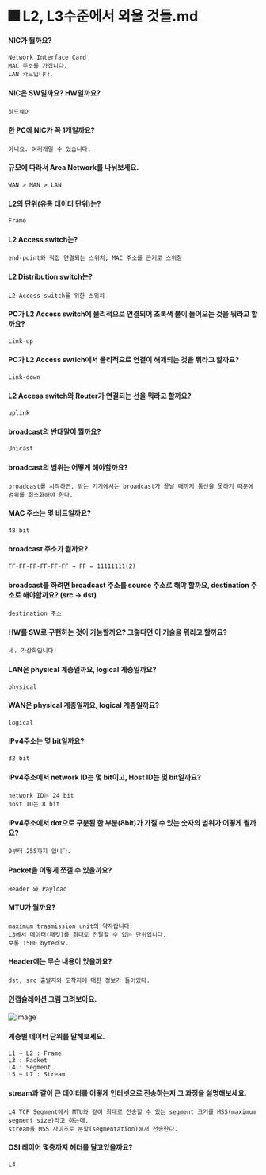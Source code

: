 # 🎆 L2, L3수준에서 외울 것들.md

#### NIC가 뭘까요?

    Network Interface Card
    MAC 주소를 가집니다. 
    LAN 카드입니다.

#### NIC은 SW일까요? HW일까요?

    하드웨어

#### 한 PC에 NIC가 꼭 1개일까요?

    아니요. 여러개일 수 있습니다.

#### 규모에 따라서 Area Network를 나눠보세요.

    WAN > MAN > LAN

#### L2의 단위(유통 데이터 단위)는?

    Frame

#### L2 Access switch는?

    end-point와 직접 연결되는 스위치, MAC 주소를 근거로 스위칭

#### L2 Distribution switch는?

    L2 Access switch를 위한 스위치

#### PC가 L2 Access switch에 물리적으로 연결되어 초록색 불이 들어오는 것을 뭐라고 할까요?

    Link-up

#### PC가 L2 Access swtich에서 물리적으로 연결이 해제되는 것을 뭐라고 할까요?

    Link-down

#### L2 Access switch와 Router가 연결되는 선을 뭐라고 할까요?

    uplink

#### broadcast의 반대말이 뭘까요?

    Unicast

#### broadcast의 범위는 어떻게 해야할까요?

    broadcast를 시작하면, 받는 기기에서는 broadcast가 끝날 때까지 통신을 못하기 때문에 범위를 최소화해야 한다.

#### MAC 주소는 몇 비트일까요?

    48 bit

####  broadcast 주소가 뭘까요?

    FF-FF-FF-FF-FF-FF → FF = 11111111(2)

#### broadcast를 하려면 broadcast 주소를 source 주소로 해야 할까요, destination 주소로 해야할까요? (src -> dst)

    destination 주소

#### HW를 SW로 구현하는 것이 가능할까요? 그렇다면 이 기술을 뭐라고 할까요?
    
    네. 가상화입니다!

#### LAN은 physical 계층일까요, logical 계층일까요?

    physical
    
#### WAN은 physical 계층일까요, logical 계층일까요?

    logical

#### IPv4주소는 몇 bit일까요?

    32 bit
    
#### IPv4주소에서 network ID는 몇 bit이고, Host ID는 몇 bit일까요?

    network ID는 24 bit
    host ID는 8 bit
    
#### IPv4주소에서 dot으로 구분된 한 부분(8bit)가 가질 수 있는 숫자의 범위가 어떻게 될까요?

    0부터 255까지 입니다.
    
#### Packet을 어떻게 쪼갤 수 있을까요?

    Header 와 Payload
    
#### MTU가 뭘까요?

    maximum trasmission unit의 약자랍니다. 
    L3에서 데이터(패킷)를 최대로 전달할 수 있는 단위입니다. 
    보통 1500 byte래요.
    
#### Header에는 무슨 내용이 있을까요?

    dst, src 출발지와 도착지에 대한 정보가 들어있다.
    
#### 인캡슐레이션 그림 그려보아요.

![image](https://github.com/jooh9992/CodingTest/assets/54580802/c619ce0f-e7ea-45dc-a9e1-d4504d6fee50)

#### 계층별 데이터 단위를 말해보세요.

    L1 ~ L2 : Frame
    L3 : Packet
    L4 : Segment
    L5 ~ L7 : Stream

#### stream과 같이 큰 데이터를 어떻게 인터넷으로 전송하는지 그 과정을 설명해보세요.
    
    L4 TCP Segment에서 MTU와 같이 최대로 전송할 수 있는 segment 크기를 MSS(maximum segment size)라고 하는데, 
    stream을 MSS 사이즈로 분할(segmentation)해서 전송한다.
    
#### OSI 레이어 몇층까지 헤더를 달고있을까요?

    L4
